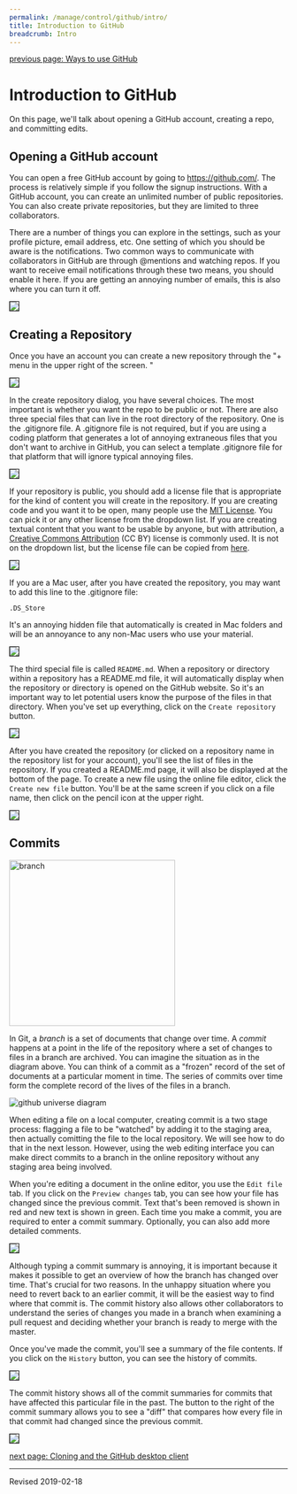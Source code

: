 ```yaml
---
permalink: /manage/control/github/intro/
title: Introduction to GitHub
breadcrumb: Intro
---
```


[previous page: Ways to use GitHub](../ways/)

# Introduction to GitHub

On this page, we'll talk about opening a GitHub account, creating a repo, and committing edits.

## Opening a GitHub account

You can open a free GitHub account by going to <https://github.com/>. The process is relatively simple if you follow the signup instructions.  With a GitHub account, you can create an unlimited number of public repositories.  You can also create private repositories, but they are limited to three collaborators.

There are a number of things you can explore in the settings, such as your profile picture, email address, etc. One setting of which you should be aware is the notifications.  Two common ways to communicate with collaborators in GitHub are through @mentions and watching repos.  If you want to receive email notifications through these two means, you should enable it here.  If you are getting an annoying number of emails, this is also where you can turn it off.

<img src="../images-intro/notification-settings.png" style="border:1px solid black">

## Creating a Repository

Once you have an account you can create a new repository through the "+ menu in the upper right of the screen.  "

<img src="../images-intro/new-repo.png" style="border:1px solid black">

In the create repository dialog, you have several choices.  The most important is whether you want the repo to be public or not.  There are also three special files that can live in the root directory of the repository.  One is the .gitignore file. A .gitignore file is not required, but if you are using a coding platform that generates a lot of annoying extraneous files that you don't want to archive in GitHub, you can select a template .gitignore file for that platform that will ignore typical annoying files.

<img src="../images-intro/choose-gitignore.png" style="border:1px solid black">

If your repository is public, you should add a license file that is appropriate for the kind of content you will create in the repository.  If you are creating code and you want it to be open, many people use the [MIT License](https://opensource.org/licenses/MIT).  You can pick it or any other license from the dropdown list.  If you are creating textual content that you want to be usable by anyone, but with attribution, a [Creative Commons Attribution](https://creativecommons.org/licenses/by/4.0/) (CC BY) license is commonly used. It is not on the dropdown list, but the license file can be copied from [here](https://github.com/tdwg/dwc/blob/master/LICENSE).

<img src="../images-intro/choose-license.png" style="border:1px solid black">

If you are a Mac user, after you have created the repository, you may want to add this line to the .gitignore file:

```
.DS_Store
```

It's an annoying hidden file that automatically is created in Mac folders and will be an annoyance to any non-Mac users who use your material.

<img src="../images-intro/add-ds-store-to-gitignore.png" style="border:1px solid black">

The third special file is called `README.md`.  When a repository or directory within a repository has a README.md file, it will automatically display when the repository or directory is opened on the GitHub website.  So it's an important way to let potential users know the purpose of the files in that directory.  When you've set up everything, click on the `Create repository` button.

<img src="../images-intro/create-repo.png" style="border:1px solid black">

After you have created the repository (or clicked on a repository name in the repository list for your account), you'll see the list of files in the repository.  If you created a README.md page, it will also be displayed at the bottom of the page.  To create a new file using the online file editor, click the `Create new file` button.  You'll be at the same screen if you click on a file name, then click on the pencil icon at the upper right.

<img src="../images-intro/file-list.png" style="border:1px solid black">

## Commits

<img src="../images-intro/commits.jpg" alt="branch" width="300"/>

In Git, a *branch* is a set of documents that change over time.  A *commit* happens at a point in the life of the repository where a set of changes to files in a branch are archived. You can imagine the situation as in the diagram above.  You can think of a commit as a "frozen" record of the set of documents at a particular moment in time.  The series of commits over time form the complete record of the lives of the files in a branch.  

<img src="../images-ways/world-of-git.png" alt="github universe diagram"/>

When editing a file on a local computer, creating commit is a two stage process: flagging a file to be "watched" by adding it to the staging area, then actually comitting the file to the local repository.  We will see how to do that in the next lesson.  However, using the web editing interface you can make direct commits to a branch in the online repository without any staging area being involved.  

When you're editing a document in the online editor, you use the `Edit file` tab.  If you click on the `Preview changes` tab, you can see how your file has changed since the previous commit.  Text that's been removed is shown in red and new text is shown in green.  Each time you make a commit, you are required to enter a commit summary.  Optionally, you can also add more detailed comments.

<img src="../images-intro/make-commit.png" style="border:1px solid black">

Although typing a commit summary is annoying, it is important because it makes it possible to get an overview of how the branch has changed over time.  That's crucial for two reasons. In the unhappy situation where you need to revert back to an earlier commit, it will be the easiest way to find where that commit is. The commit history also allows other collaborators to understand the series of changes you made in a branch when examining a pull request and deciding whether your branch is ready to merge with the master.

Once you've made the commit, you'll see a summary of the file contents.  If you click on the `History` button, you can see the history of commits.

<img src="../images-intro/file-summary.png" style="border:1px solid black">

The commit history shows all of the commit summaries for commits that have affected this particular file in the past.  The button to the right of the commit summary allows you to see a "diff" that compares how every file in that commit had changed since the previous commit.

<img src="../images-intro/commit-history.png" style="border:1px solid black">

[next page: Cloning and the GitHub desktop client](../clone/)

----
Revised 2019-02-18
